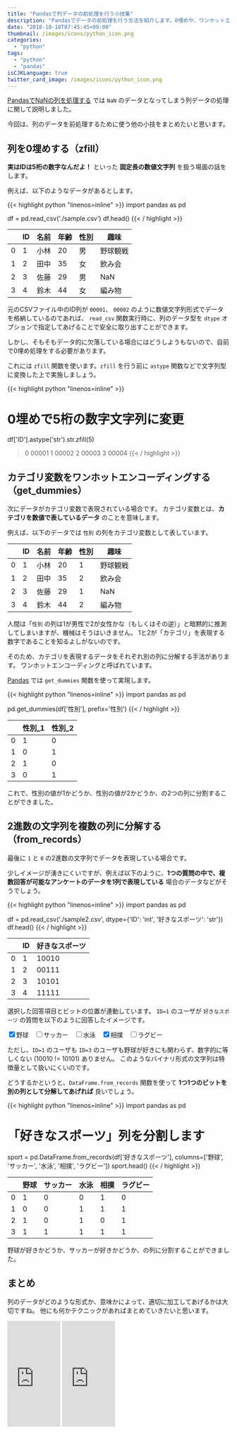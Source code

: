 ```yaml
---
title: "Pandasで列データの前処理を行う小技集"
description: "Pandasでデータの前処理を行う方法を紹介します。0埋めや、ワンホットエンコーディング、2進数文字列の扱いなどの小技をまとめます"
date: "2018-10-18T07:45:45+09:00"
thumbnail: /images/icons/python_icon.png
categories:
  - "python"
tags:
  - "python"
  - "pandas"
isCJKLanguage: true
twitter_card_image: /images/icons/python_icon.png
---
```


[PandasでNaNの列を処理する](/post/python/pandas_with_nan_columns/) では `NaN` のデータとなってしまう列データの処理に関して説明しました。

今回は、列のデータを前処理するために使う他の小技をまとめたいと思います。

<!--adsense-->

## 列を0埋めする（zfill）

**実はIDは5桁の数字なんだよ！** といった  **固定長の数値文字列** を扱う場面の話をします。

例えば、以下のようなデータがあるとします。

{{< highlight python "linenos=inline" >}}
import pandas as pd

df = pd.read_csv('./sample.csv')
df.head()
{{< / highlight >}}

|   |ID	|名前	|年齢	|性別	|趣味|
|---|---|-----|----|----|---|
|0	|1	|小林	 |20	|男	 |野球観戦|
|1	|2	|田中	 |35	|女	 |飲み会|
|2	|3	|佐藤	 |29	|男	 |NaN|
|3	|4	|鈴木	 |44	|女	 |編み物|


元のCSVファイル中のID列が `00001`、 `00002` のように数値文字列形式でデータを格納しているのであれば、
`read_csv` 関数実行時に、列のデータ型を `dtype` オプションで指定してあげることで安全に取り出すことができます。

しかし、そもそもデータ的に欠落している場合にはどうしようもないので、自前で0埋め処理をする必要があります。

これには `zfill` 関数を使います。`zfill` を行う前に `astype` 関数などで文字列型に変換した上で実施しましょう。

{{< highlight python "linenos=inline" >}}
# 0埋めで5桁の数字文字列に変更
df['ID'].astype('str').str.zfill(5)

> 0    00001
> 1    00002
> 2    00003
> 3    00004
{{< / highlight >}}

<!--adsense-->

## カテゴリ変数をワンホットエンコーディングする（get_dummies）

次にデータがカテゴリ変数で表現されている場合です。
カテゴリ変数とは、**カテゴリを数値で表しているデータ** のことを意味します。

例えば、以下のデータでは `性別` の列をカテゴリ変数として表しています。

||ID	|名前|	年齢|	性別|	趣味|
|---|---|---|----|---|--------|
|0	|1	|小林|	20|	1|	野球観戦|
|1	|2	|田中|	35|	2|	飲み会|
|2	|3	|佐藤|	29|	1|	NaN|
|3	|4	|鈴木|	44|	2|	編み物|

人間は「`性別` の列は1が男性で2が女性かな（もしくはその逆）」と暗黙的に推測してしまいますが、機械はそうはいきません。
1と2が「カテゴリ」を表現する数字であることを知るよしがないのです。

そのため、カテゴリを表現するデータをそれぞれ別の列に分解する手法があります。
ワンホットエンコーディングと呼ばれています。

[Pandas](https://pandas.pydata.org/) では `get_dummies` 関数を使って実現します。

{{< highlight python "linenos=inline" >}}
import pandas as pd

pd.get_dummies(df['性別'], prefix='性別')
{{< / highlight >}}

|	|性別_1|	性別_2|
|---|---|---|
|0	|1	|0|
|1	|0	|1|
|2	|1	|0|
|3	|0	|1|

これで、性別の値が1かどうか、性別の値が2かどうか、の2つの列に分割することができました。

<!--adsense-->

## 2進数の文字列を複数の列に分解する（from_records）

最後に `1` と `0` の2進数の文字列でデータを表現している場合です。

少しイメージが湧きにくいですが、例えば以下のように、**1つの質問の中で、複数回答が可能なアンケートのデータを1列で表現している** 場合のデータなどがそうでしょう。

{{< highlight python "linenos=inline" >}}
import pandas as pd

df = pd.read_csv('./sample2.csv', dtype={'ID': 'int', '好きなスポーツ': 'str'})
df.head()
{{< / highlight >}}

|	  |ID	|好きなスポーツ|
|---|---|-------|
|0  |1	|10010  |
|1  |2	|00111  |
|2  |3	|10101  |
|3  |4	|11111  |

選択した回答項目とビットの位置が連動しています。
`ID=1` のユーザが `好きなスポーツ` の質問を以下のように回答したイメージです。

<input type="checkbox" value="1" checked>野球　<input type="checkbox" value="1">サッカー　<input type="checkbox" value="1">水泳　<input type="checkbox" value="1" checked>相撲　<input type="checkbox" value="1">ラグビー

ただし、`ID=1` のユーザも `ID=3` のユーザも野球が好きにも関わらず、数字的に等しくない (10010 != 10101) ありません。
このようなバイナリ形式の文字列は特徴量として扱いにくいのです。

どうするかというと、`DataFrame.from_records` 関数を使って **1つ1つのビットを別の列として分解してあげれば** 良いでしょう。

{{< highlight python "linenos=inline" >}}
import pandas as pd

# 「好きなスポーツ」列を分割します
sport = pd.DataFrame.from_records(df['好きなスポーツ'], columns=['野球', 'サッカー', '水泳', '相撲', 'ラグビー'])
sport.head()
{{< / highlight >}}

|	| 野球	|サッカー	|水泳	|相撲	|ラグビー|
|---|---|---|---|---|---|
|0|	1|	0|	0|  1|	0|
|1|	0|	0|	1|	1|	1|
|2|	1|	0|	1|	0|	1|
|3|	1|	1|	1|	1|	1|

野球が好きかどうか、サッカーが好きかどうか、の列に分割することができました。

<!--adsense-->

## まとめ

列のデータがどのような形式か、意味かによって、適切に加工してあげるかは大切ですね。
他にも何かテクニックがあればまとめていきたいと思います。

<iframe style="width:120px;height:240px;" marginwidth="0" marginheight="0" scrolling="no" frameborder="0" src="https://rcm-fe.amazon-adsystem.com/e/cm?ref=qf_sp_asin_til&t=soudegesu-22&m=amazon&o=9&p=8&l=as1&IS2=1&detail=1&asins=4774196479&linkId=9f638725021ad496a17c5219a6672cd2&bc1=ffffff&lt1=_blank&fc1=333333&lc1=0066c0&bg1=ffffff&f=ifr">
</iframe>
<iframe style="width:120px;height:240px;" marginwidth="0" marginheight="0" scrolling="no" frameborder="0" src="https://rcm-fe.amazon-adsystem.com/e/cm?ref=qf_sp_asin_til&t=soudegesu-22&m=amazon&o=9&p=8&l=as1&IS2=1&detail=1&asins=4873117984&linkId=1f44de3fdd307ab42e2ff48aefcde747&bc1=ffffff&lt1=_blank&fc1=333333&lc1=0066c0&bg1=ffffff&f=ifr">
</iframe>
